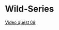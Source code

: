 # Wild-Series

<a href="https://drive.google.com/drive/folders/1kLme_2oFtFUtojr2WxA23AbSqZ6Rr2dt">Video quest 09</a>
